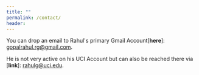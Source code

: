 ```yaml
---
title: ""
permalink: /contact/
header:
---
```


You can drop an email to Rahul's primary Gmail Account[**here**]: gopalrahul.rg@gmail.com.

He is not very active on his UCI Account but can also be reached there via [**link**]: rahulg@uci.edu.
